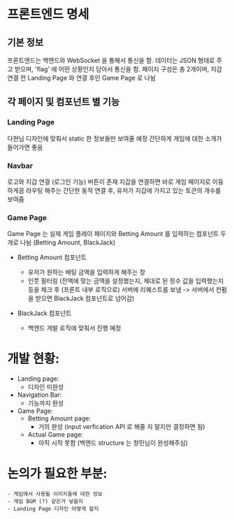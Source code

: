 # 프론트엔드 명세

## 기본 정보
프론트엔드는 백엔드와 WebSocket 을 통해서 통신을 함. 데이터는 JSON 형태로 주고 받으며, 'flag' 에 어떤 상황인지 담아서 통신을 함.
페이지 구성은 총 2개이며, 지갑연결 전 Landing Page 와 연결 후인 Game Page 로 나뉨

## 각 페이지 및 컴포넌트 별 기능
### Landing Page

다현님 디자인에 맞춰서 static 한 정보들만 보여줄 예정
간단하게 게임에 대한 소개가 들어가면 좋음

### Navbar

로고와 지갑 연결 (로그인 기능) 버튼이 존재
지갑을 연결하면 바로 게임 페이지로 이듕하게끔 라우팅 해주는 간단한 동작
연결 후, 유저가 지갑에 가지고 있는 토큰의 개수를 보여줌

### Game Page

Game Page 는 실제 게임 플레이 페이지와 Betting Amount 를 입력하는 컴포넌트 두개로 나뉨 (Betting Amount, BlackJack)

- Betting Amount 컴포넌트
    - 유저가 원하는 배팅 금액을 입력하게 해주는 창
    - 인풋 필터링 (잔액에 맞는 금액을 설정했는지, 제대로 된 정수 값을 입력했는지 등을 체크 후 (프론트 내부 로직으로) 서버에 리퀘스트를 보냄 -> 서버에서 컨펌을 받으면 BlackJack 컴포넌트로 넘어감)

- BlackJack 컴포넌트
    - 백엔드 개발 로직에 맞춰서 진행 예정
# 개발 현황:
- Landing page:
    - 디자인 미완성
- Navigation Bar:
    - 기능까지 완성
- Game Page:
    - Betting Amount page:
        - 거의 완성 (input verfication API 로 해줄 지 말지만 결정하면 됨)
    - Actual Game page:
        - 아직 시작 못함 (백엔드 structure 는 창민님이 완성해주심)

# 논의가 필요한 부분:
    - 게임에서 사용될 이미지들에 대한 정보
    - 게임 BGM (?) 같은거 넣을지
    - Landing Page 디자인 어떻게 할지